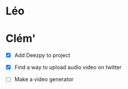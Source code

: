 # Léo

# Clém'
- [x] Add Deezpy to project
- [x] Find a way to upload audio video on twitter
- [ ] Make a video generator

